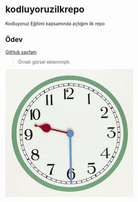 # kodluyoruzilkrepo
Kodluyoruz Eğitimi kapsamında açtığım ilk repo
## Ödev

[GitHub sayfam](https://github.com/deryatas "GitHub Sayfam")
> Örnek görsel eklenmiştir.

![Örnek resim verilmiştir.](analog.jpg "Github")




